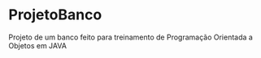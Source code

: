# ProjetoBanco
Projeto de um banco feito para treinamento de Programação Orientada a Objetos em JAVA
